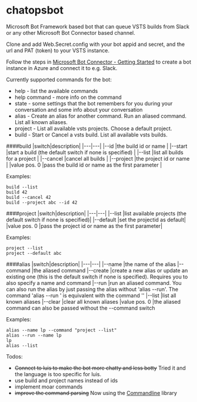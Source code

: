 # chatopsbot

Microsoft Bot Framework based bot that can queue VSTS builds from Slack or any other Microsoft Bot Connector based channel.

Clone and add Web.Secret.config with your bot appid and secret, and the url and PAT (token) to your VSTS instance.

Follow the steps in [Microsoft Bot Connector - Getting Started](http://docs.botframework.com/connector/getstarted/#navtitle) to create a bot instance in Azure and connect it to e.g. Slack.

Currently supported commands for the bot:

* help - list the available commands
* help command - more info on the command
* state - some settings that the bot remembers for you during your conversation and some info about your conversation
* alias - Create an alias for another command. Run an aliased command. List all known aliases.
* project - List all available vsts projects. Choose a default project.
* build - Start or Cancel a vsts build. List all available vsts builds.

####build
|switch|description|
|---|---|
|--id            |the build id or name |
|--start         |start a build (the default switch if none is specified)  |
|--list          |list all builds for a project  |
|--cancel        |cancel all builds  |
|--project       |the project id or name | 
|value pos. 0    |pass the build id or name as the first parameter  |

Examples: 

```
build --list
build 42
build --cancel 42
build --project abc --id 42
```

####project
|switch|description|
|---|---|
|--list |list available projects (the default switch if none is specified)|
|--default |set the projectid as default|
|value pos. 0 |pass the project id or name as the first parameter|

Examples: 

```
project --list
project --default abc
```

####alias
|switch|description|
|---|---|
|--name          |the name of the alias
|--command       |the aliased command
|--create        |create a new alias or update an existing one (this is the default switch if none is specified). Requires you to also specify a name and command
|--run           |run an aliased command. You can also run the alias by just passing the alias without 'alias --run'. The command 'alias --run <aliasName>' is equivalent with the command '<aliasName>'
|--list          |list all known aliases
|--clear         |clear all known aliases
|value pos. 0    |the aliased command can also be passed without the --command
                  switch

Examples:

````
alias --name lp --command "project --list"
alias --run --name lp
lp
alias --list
````


Todos:

* ~~Connect to luis to make the bot more chatty and less botty~~ Tried it and the language is too specific for luis.
* use build and project names instead of ids
* implement moar commands
* ~~improve the command parsing~~ Now using the [Commandline](https://github.com/gsscoder/commandline) library

